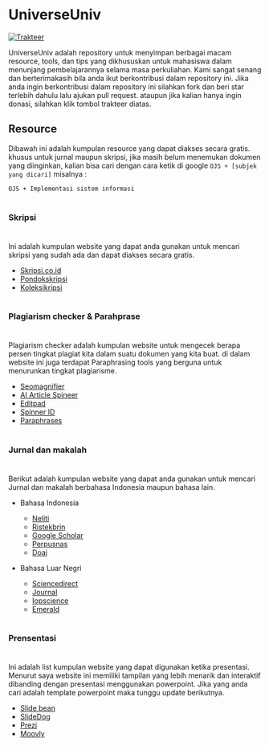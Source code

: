# UniverseUniv

[![Trakteer](https://img.shields.io/badge/Trakteer-red?style=for-the-badge)](https://trakteer.id/c0derzhax0r/tip?utm_source=github)

<p>UniverseUniv adalah repository untuk menyimpan berbagai macam resource, tools, dan tips yang dikhususkan untuk mahasiswa dalam menunjang pembelajarannya selama masa perkuliahan. Kami sangat senang dan berterimakasih bila anda ikut berkontribusi dalam repository ini. Jika anda ingin berkontribusi dalam repository ini silahkan fork dan beri star terlebih dahulu lalu ajukan pull request. ataupun jika kalian hanya ingin donasi, silahkan klik tombol trakteer diatas.</p>

## **Resource**

Dibawah ini adalah kumpulan resource yang dapat diakses secara gratis. khusus untuk jurnal maupun skripsi, jika masih belum menemukan dokumen yang diinginkan, kalian bisa cari dengan cara ketik di google `OJS + [subjek yang dicari]` misalnya :

```bash
OJS + Implementasi sistem informasi
```

#

### **Skripsi**

#

Ini adalah kumpulan website yang dapat anda gunakan untuk mencari skripsi yang sudah ada dan dapat diakses secara gratis.

- [Skripsi.co.id](https://skripsi.co.id/)
- [Pondokskripsi](https://pondokskripsi.wordpress.com/)
- [Koleksikripsi](http://www.koleksiskripsi.com/)

#

### **Plagiarism checker & Parahprase**

#

Plagiarism checker adalah kumpulan website untuk mengecek berapa persen tingkat plagiat kita dalam suatu dokumen yang kita buat. di dalam website ini juga terdapat Paraphrasing tools yang berguna untuk menurunkan tingkat plagiarisme.

- [Seomagnifier](https://seomagnifier.com/ "Paraphrasing tool, plagiarism checker, etc")
- [AI Article Spineer](aiarticlespinner.co)
- [Editpad](editpad.org)
- [Spinner ID](spinner.id)
- [Paraphrases](paraphrases.io)

#

### **Jurnal dan makalah**

#

Berikut adalah kumpulan website yang dapat anda gunakan untuk mencari Jurnal dan makalah berbahasa Indonesia maupun bahasa lain.

- Bahasa Indonesia

  - [Neliti](neliti.com "Bahasa Indonesia")
  - [Ristekbrin](garuda.ristekbrin.go.id "Bahasa Indonesia")
  - [Google Scholar](scholar.google.com "Bahasa Indonesia & Inggris")
  - [Perpusnas](e-resources.perpusnas.go.id "Bahasa Indonesia & Inggris")
  - [Doaj](doaj.org "Bahasa Indonesia & Inggris")

- Bahasa Luar Negri
  - [Sciencedirect](sciencedirect.com "Bahasa Inggris")
  - [Journal](journal.csj.jp "Bahasa Inggris")
  - [Iopscience](iopscience.iop.org "Bahasa Inggris")
  - [Emerald](emerald.com "Bahasa Inggris")

#

### **Prensentasi**

#

Ini adalah list kumpulan website yang dapat digunakan ketika presentasi. Menurut saya website ini memiliki tampilan yang lebih menarik dan interaktif dibanding dengan presentasi menggunakan powerpoint. Jika yang anda cari adalah template powerpoint maka tunggu update berikutnya.

- [Slide bean](https://slidebean.com)
- [SlideDog](https://slidedog.com)
- [Prezi](https://prezi.com)
- [Moovly](https://moovly.com)
